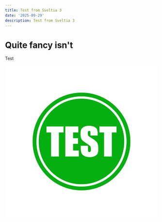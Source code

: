 ```yaml
---
title: Test from Sveltia 3
date: '2025-09-29'
description: Test from Sveltia 3
---
```

# Quite fancy isn't

Test

![Test pic](img-2025-09-29-20-35-41.png "Test pic")
